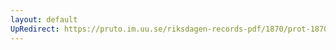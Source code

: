 ```yaml
---
layout: default
UpRedirect: https://pruto.im.uu.se/riksdagen-records-pdf/1870/prot-1870--ak--507.pdf
---
```

